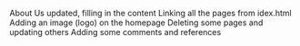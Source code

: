 About Us updated, filling in the content
Linking all the pages from idex.html
Adding an image (logo) on the homepage
Deleting some pages and updating others
Adding some comments and references


